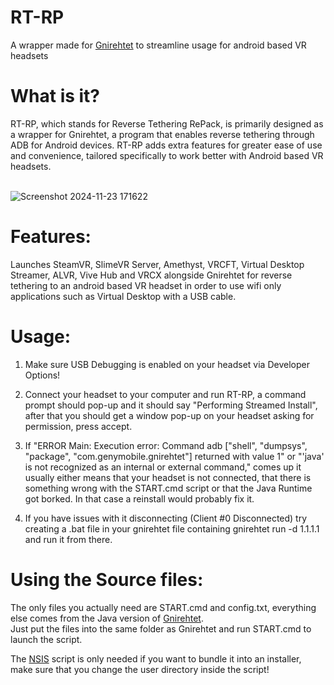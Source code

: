 # RT-RP
A wrapper made for [Gnirehtet](https://github.com/Genymobile/gnirehtet) to streamline usage for android based VR headsets

<h1><strong>What is it?</strong><br></h1>
RT-RP, which stands for Reverse Tethering RePack, is primarily designed as a wrapper for Gnirehtet, a program that enables reverse tethering through ADB for Android devices. RT-RP adds extra features for greater ease of use and convenience, tailored specifically to work better with Android based VR headsets.
<br></br>

![Screenshot 2024-11-23 171622](https://github.com/user-attachments/assets/00b10289-36b2-4149-9c8c-b76d5708ffab)


<h1><strong>Features:</strong><br></h1>
Launches SteamVR, SlimeVR Server, Amethyst, VRCFT, Virtual Desktop Streamer, ALVR, Vive Hub and VRCX alongside Gnirehtet for reverse tethering to an android based VR headset in order to use wifi only applications such as Virtual Desktop with a USB cable.


<p></p>
<h1><strong>Usage:</strong></h1>

1. Make sure USB Debugging is enabled on your headset via Developer Options!

2. Connect your headset to your computer and run RT-RP, a command prompt should pop-up and it should say "Performing Streamed Install", after that you should get a window pop-up on your headset asking for permission, press accept.

3. If "ERROR Main: Execution error: Command adb ["shell", "dumpsys", "package", "com.genymobile.gnirehtet"] returned with value 1" or "'java' is not recognized as an internal or external command," comes up it usually either means that your headset is not connected, that there is something wrong with the START.cmd script or that the Java Runtime got borked. In that case a reinstall would probably fix it.

4. If you have issues with it disconnecting (Client #0 Disconnected) try creating a .bat file in your gnirehtet file containing gnirehtet run -d 1.1.1.1 and run it from there.

<h1><strong>Using the Source files:</strong></h1>

The only files you actually need are START.cmd and config.txt, everything else comes from the Java version of [Gnirehtet](https://github.com/Genymobile/gnirehtet).<br> Just put the files into the same folder as Gnirehtet and run START.cmd to launch the script.

The [NSIS](https://nsis.sourceforge.io/Main_Page) script is only needed if you want to bundle it into an installer, make sure that you change the user directory inside the script!


<h1 style="font-size:300%;"></h1>
